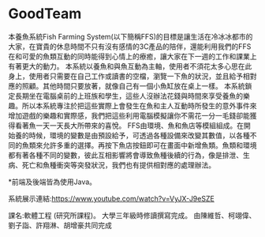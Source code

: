 # GoodTeam


本養魚系統Fish Farming System(以下簡稱FFS)的目標是讓生活在冷冰冰都市的大家，在寶貴的休息時間不只有沒有感情的3C產品的陪伴，還能利用我們的FFS在和可愛的魚類互動的同時能得到心情上的療癒，讓大家在下一週的工作和課業上有著更大的動力。
本系統以養魚和與魚互動為主軸，使用者不須花太多心思在此身上，使用者只需要在自己工作或讀書的空檔，瀏覽一下魚的狀況，並且給予相對應的照顧。其他時間只要放著，就像自己有一個小魚缸放在桌上一樣。
本系統鎖定長期坐在電腦桌前的上班族和學生，這些人沒辦法花錢與時間來享受養魚的樂趣。所以本系統專注於把這些實際上會發生在魚和主人互動時所發生的意外事件來增加遊戲的樂趣和實際感，我們把這些利用電腦模擬讓你不需花一分一毛錢卻能獲得看著魚一天一天長大所帶來的喜悅。
FFS由環境、魚和魚店等模組組成。在開始養的時候，環境的變數是由預設給予，可透過各種設備來改變其數值，以各種不同的魚類來允許多重的選擇。再按下魚店按鈕即可在畫面中新增魚類。魚類和環境都有著各種不同的變數，彼此互相影響將會導致魚種後續的行為，像是排泄、生病、死亡和魚種衝突等突發狀況，我們也有提供相對應的處理辦法。

*前端及後端皆為使用Java。

系統展示連結:https://www.youtube.com/watch?v=VyJX-J9eSZE


課名:軟體工程 (研究所課程)。
大學三年級時修讀撰寫完成。
由陳維哲、柯翊偉、劉子詣、許翔淋、胡增豪共同完成
